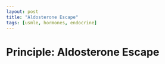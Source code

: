 ```yaml
---
layout: post
title: "Aldosterone Escape"
tags: [usmle, hormones, endocrine]
---
```


# Principle: Aldosterone Escape


